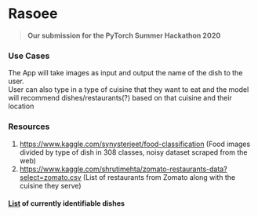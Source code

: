 # Rasoee
> **Our submission for the PyTorch Summer Hackathon 2020**

### Use Cases
The App will take images as input and output the name of the dish to the user.</br>
User can also type in a type of cuisine that they want to eat and the model will recommend dishes/restaurants(?) based on that cuisine and their location</br>

### Resources
1. https://www.kaggle.com/synysterjeet/food-classification (Food images divided by type of dish in 308 classes, noisy dataset scraped from the web)
2. https://www.kaggle.com/shrutimehta/zomato-restaurants-data?select=zomato.csv (List of restaurants from Zomato along with the cuisine they serve)

#### [List](./Dishes.txt) of currently identifiable dishes
